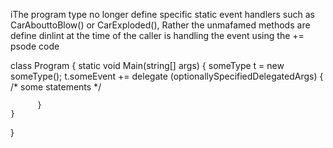 iThe program type no longer define specific static event handlers such as CarAbouttoBlow() or CarExploded(), Rather the unmafamed methods are define dinlint at the time of the caller is handling the event using the += 
psode code


class Program
{
	static void Main(string[] args)
	{
		someType t = new someType();
		t.someEvent += delegate (optionallySpecifiedDelegatedArgs)
		{
		  /* some statements */

		  }
	}		  
	
}
